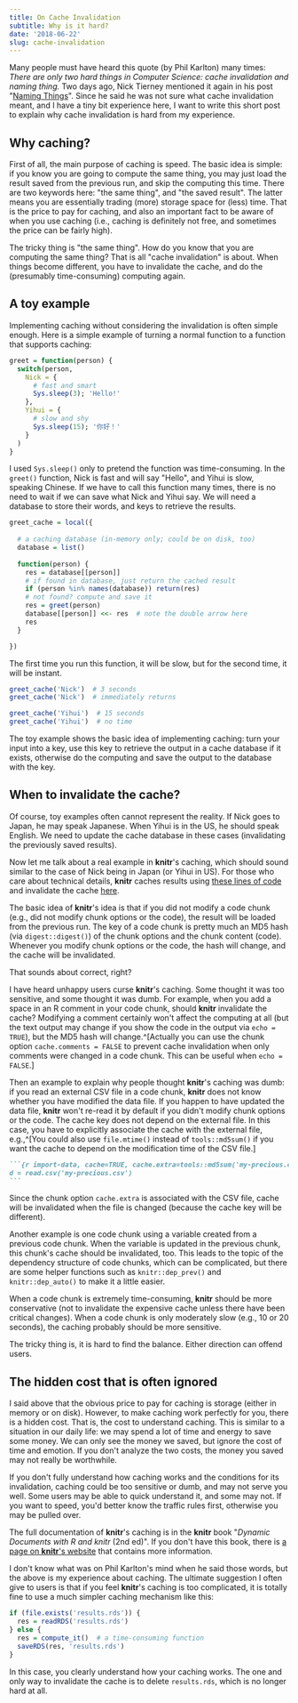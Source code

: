 ```yaml
---
title: On Cache Invalidation
subtitle: Why is it hard?
date: '2018-06-22'
slug: cache-invalidation
---
```


Many people must have heard this quote (by Phil Karlton) many times: _There are only two hard things in Computer Science: cache invalidation and naming thing._ Two days ago, Nick Tierney mentioned it again in his post "[Naming Things](http://www.njtierney.com/post/2018/06/20/naming-things/)". Since he said he was not sure what cache invalidation meant, and I have a tiny bit experience here, I want to write this short post to explain why cache invalidation is hard from my experience.

## Why caching?

First of all, the main purpose of caching is speed. The basic idea is simple: if you know you are going to compute the same thing, you may just load the result saved from the previous run, and skip the computing this time. There are two keywords here: "the same thing", and "the saved result". The latter means you are essentially trading (more) storage space for (less) time. That is the price to pay for caching, and also an important fact to be aware of when you use caching (i.e., caching is definitely not free, and sometimes the price can be fairly high).

The tricky thing is "the same thing". How do you know that you are computing the same thing? That is all "cache invalidation" is about. When things become different, you have to invalidate the cache, and do the (presumably time-consuming) computing again.

## A toy example

Implementing caching without considering the invalidation is often simple enough. Here is a simple example of turning a normal function to a function that supports caching:

```r
greet = function(person) {
  switch(person,
    Nick = {
      # fast and smart
      Sys.sleep(3); 'Hello!'
    },
    Yihui = {
      # slow and shy
      Sys.sleep(15); '你好！'
    }
  )
}
```

I used `Sys.sleep()` only to pretend the function was time-consuming. In the `greet()` function, Nick is fast and will say "Hello", and Yihui is slow, speaking Chinese. If we have to call this function many times, there is no need to wait if we can save what Nick and Yihui say. We will need a database to store their words, and keys to retrieve the results.

```r
greet_cache = local({
  
  # a caching database (in-memory only; could be on disk, too)
  database = list()
  
  function(person) {
    res = database[[person]]
    # if found in database, just return the cached result
    if (person %in% names(database)) return(res)
    # not found? compute and save it
    res = greet(person)
    database[[person]] <<- res  # note the double arrow here
    res
  }

})
```

The first time you run this function, it will be slow, but for the second time, it will be instant.

```r
greet_cache('Nick')  # 3 seconds
greet_cache('Nick')  # immediately returns

greet_cache('Yihui')  # 15 seconds
greet_cache('Yihui')  # no time
```

The toy example shows the basic idea of implementing caching: turn your input into a key, use this key to retrieve the output in a cache database if it exists, otherwise do the computing and save the output to the database with the key.

## When to invalidate the cache?

Of course, toy examples often cannot represent the reality. If Nick goes to Japan, he may speak Japanese. When Yihui is in the US, he should speak English. We need to update the cache database in these cases (invalidating the previously saved results).

Now let me talk about a real example in **knitr**'s caching, which should sound similar to the case of Nick being in Japan (or Yihui in US). For those who care about technical details, **knitr** caches results using [these lines of code](https://github.com/yihui/knitr/blob/2b3e617a700f6d236e22873cfff6cbc3568df568/R/block.R#L60-L81) and invalidate the cache [here](https://github.com/yihui/knitr/blob/2b3e617a700f6d236e22873cfff6cbc3568df568/R/block.R#L283).

The basic idea of **knitr**'s idea is that if you did not modify a code chunk (e.g., did not modify chunk options or the code), the result will be loaded from the previous run. The key of a code chunk is pretty much an MD5 hash (via `digest::digest()`) of the chunk options and the chunk content (code). Whenever you modify chunk options or the code, the hash will change, and the cache will be invalidated.

That sounds about correct, right?

I have heard unhappy users curse **knitr**'s caching. Some thought it was too sensitive, and some thought it was dumb. For example, when you add a space in an R comment in your code chunk, should **knitr** invalidate the cache? Modifying a comment certainly won't affect the computing at all (but the text output may change if you show the code in the output via `echo = TRUE`), but the MD5 hash will change.^[Actually you can use the chunk option `cache.comments = FALSE` to prevent cache invalidation when only comments were changed in a code chunk. This can be useful when `echo = FALSE`.]

Then an example to explain why people thought **knitr**'s caching was dumb: if you read an external CSV file in a code chunk, **knitr** does not know whether you have modified the data file. If you happen to have updated the data file, **knitr** won't re-read it by default if you didn't modify chunk options or the code. The cache key does not depend on the external file. In this case, you have to explicitly associate the cache with the external file, e.g.,^[You could also use `file.mtime()` instead of `tools::md5sum()` if you want the cache to depend on the modification time of the CSV file.]

````md
```{r import-data, cache=TRUE, cache.extra=tools::md5sum('my-precious.csv')}
d = read.csv('my-precious.csv')
```
````

Since the chunk option `cache.extra` is associated with the CSV file, cache will be invalidated when the file is changed (because the cache key will be different).

Another example is one code chunk using a variable created from a previous code chunk. When the variable is updated in the previous chunk, this chunk's cache should be invalidated, too. This leads to the topic of the dependency structure of code chunks, which can be complicated, but there are some helper functions such as `knitr::dep_prev()` and `knitr::dep_auto()` to make it a little easier.

When a code chunk is extremely time-consuming, **knitr** should be more conservative (not to invalidate the expensive cache unless there have been critical changes). When a code chunk is only moderately slow (e.g., 10 or 20 seconds), the caching probably should be more sensitive.

The tricky thing is, it is hard to find the balance. Either direction can offend users.

## The hidden cost that is often ignored

I said above that the obvious price to pay for caching is storage (either in memory or on disk). However, to make caching work perfectly for you, there is a hidden cost. That is, the cost to understand caching. This is similar to a situation in our daily life: we may spend a lot of time and energy to save some money. We can only see the money we saved, but ignore the cost of time and emotion. If you don't analyze the two costs, the money you saved may not really be worthwhile.

If you don't fully understand how caching works and the conditions for its invalidation, caching could be too sensitive or dumb, and may not serve you well. Some users may be able to quick understand it, and some may not. If you want to speed, you'd better know the traffic rules first, otherwise you may be pulled over.

The full documentation of **knitr**'s caching is in the **knitr** book "_Dynamic Documents with R and knitr_ (2nd ed)". If you don't have this book, there is  [a page on **knitr**'s website](https://yihui.name/knitr/demo/cache/) that contains more information.

I don't know what was on Phil Karlton's mind when he said those words, but the above is my experience about caching. The ultimate suggestion I often give to users is that if you feel **knitr**'s caching is too complicated, it is totally fine to use a much simpler caching mechanism like this:

```r
if (file.exists('results.rds')) {
  res = readRDS('results.rds')
} else {
  res = compute_it()  # a time-consuming function
  saveRDS(res, 'results.rds')
}
```

In this case, you clearly understand how your caching works. The one and only way to invalidate the cache is to delete `results.rds`, which is no longer hard at all.
